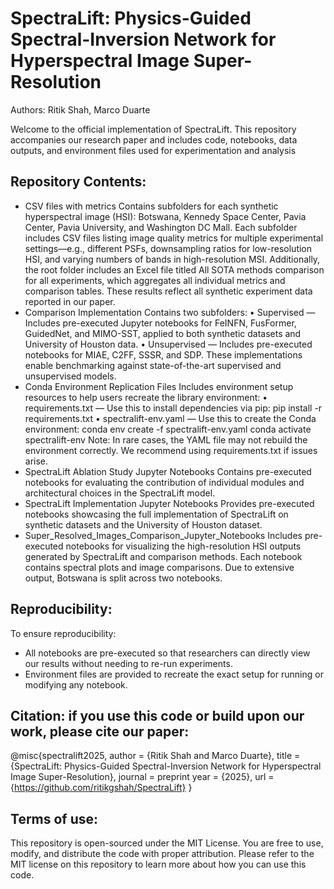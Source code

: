 # SpectraLift: Physics-Guided Spectral-Inversion Network for Hyperspectral Image Super-Resolution
Authors: Ritik Shah, Marco Duarte

Welcome to the official implementation of SpectraLift. This repository accompanies our research paper and includes code, notebooks, data outputs, and environment files used for experimentation and analysis

## Repository Contents:
- CSV files with metrics
  Contains subfolders for each synthetic hyperspectral image (HSI): Botswana, Kennedy Space Center, Pavia Center, Pavia University, and Washington DC Mall.
  Each subfolder includes CSV files listing image quality metrics for multiple experimental settings—e.g., different PSFs, downsampling ratios for low-resolution HSI, and varying numbers of bands in high-resolution MSI.
  Additionally, the root folder includes an Excel file titled All SOTA methods comparison for all experiments, which aggregates all individual metrics and comparison tables. These results reflect all synthetic experiment data reported in our paper.
- Comparison Implementation
  Contains two subfolders:
  • Supervised — Includes pre-executed Jupyter notebooks for FeINFN, FusFormer, GuidedNet, and MIMO-SST, applied to both     synthetic datasets and University of Houston data.
  • Unsupervised — Includes pre-executed notebooks for MIAE, C2FF, SSSR, and SDP.
  These implementations enable benchmarking against state-of-the-art supervised and unsupervised models.
- Conda Environment Replication Files
  Includes environment setup resources to help users recreate the library environment:
  • requirements.txt — Use this to install dependencies via pip: pip install -r requirements.txt
  • spectralift-env.yaml — Use this to create the Conda environment: 
      conda env create -f spectralift-env.yaml
      conda activate spectralift-env
  Note: In rare cases, the YAML file may not rebuild the environment correctly. We recommend using requirements.txt if issues arise.
- SpectraLift Ablation Study Jupyter Notebooks
  Contains pre-executed notebooks for evaluating the contribution of individual modules and architectural choices in the SpectraLift model.
- SpectraLift Implementation Jupyter Notebooks
  Provides pre-executed notebooks showcasing the full implementation of SpectraLift on synthetic datasets and the University of Houston dataset.
- Super_Resolved_Images_Comparison_Jupyter_Notebooks
  Includes pre-executed notebooks for visualizing the high-resolution HSI outputs generated by SpectraLift and comparison methods.
  Each notebook contains spectral plots and image comparisons. Due to extensive output, Botswana is split across two notebooks.

## Reproducibility:
To ensure reproducibility:
- All notebooks are pre-executed so that researchers can directly view our results without needing to re-run experiments.
- Environment files are provided to recreate the exact setup for running or modifying any notebook.

## Citation: if you use this code or build upon our work, please cite our paper:
  @misc{spectralift2025,
  author       = {Ritik Shah and Marco Duarte},
  title        = {SpectraLift: Physics-Guided Spectral-Inversion Network for Hyperspectral Image Super-Resolution},
  journal      = preprint
  year         = {2025},
  url          = {https://github.com/ritikgshah/SpectraLift}
}

## Terms of use:
This repository is open-sourced under the MIT License. You are free to use, modify, and distribute the code with proper attribution. Please refer to the MIT license on this repository to learn more about how you can use this code.
